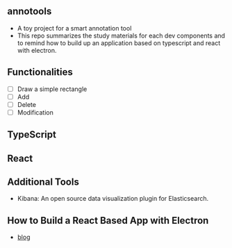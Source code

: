 ## annotools
- A toy project for a smart annotation tool
- This repo summarizes the study materials for each dev components and to remind how to build up an application based on typescript and react with electron. 

## Functionalities
- [ ] Draw a simple rectangle
- [ ] Add
- [ ] Delete 
- [ ] Modification

## TypeScript

## React

## Additional Tools 
- Kibana: An open source data visualization plugin for Elasticsearch.

## How to Build a React Based App with Electron
- [blog](https://getstream.io/blog/takeaways-on-building-a-react-based-app-with-electron/?source=post_page---------------------------)
